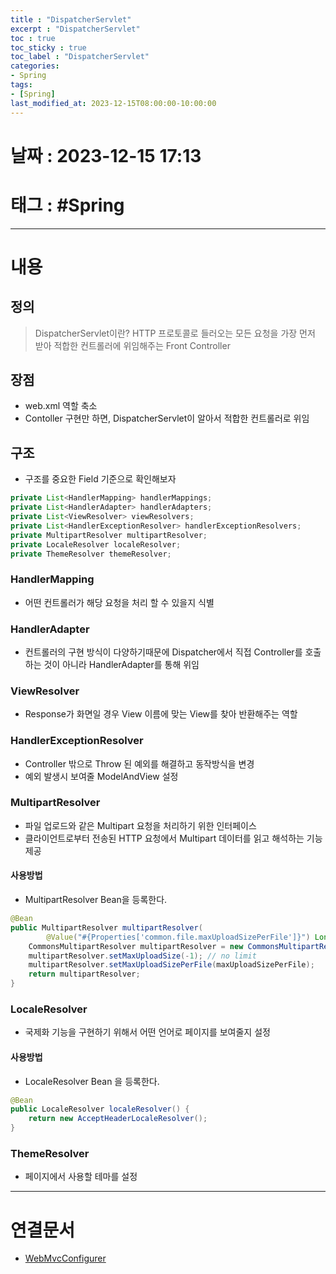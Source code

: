 ```yaml
---
title : "DispatcherServlet"
excerpt : "DispatcherServlet"
toc : true
toc_sticky : true
toc_label : "DispatcherServlet"
categories:
- Spring
tags:
- [Spring]
last_modified_at: 2023-12-15T08:00:00-10:00:00
---
```


# 날짜 : 2023-12-15 17:13

# 태그 : #Spring
---

# 내용

## 정의
> DispatcherServlet이란?
> HTTP 프로토콜로 들러오는 모든 요청을 가장 먼저 받아 적합한 컨트롤러에 위임해주는 Front Controller

## 장점
- web.xml 역할 축소
- Contoller 구현만 하면, DispatcherServlet이 알아서 적합한 컨트롤러로 위임

## 구조
- 구조를 중요한 Field 기준으로 확인해보자

```java
private List<HandlerMapping> handlerMappings;
private List<HandlerAdapter> handlerAdapters;
private List<ViewResolver> viewResolvers;
private List<HandlerExceptionResolver> handlerExceptionResolvers;
private MultipartResolver multipartResolver;
private LocaleResolver localeResolver;
private ThemeResolver themeResolver;
```

### HandlerMapping
- 어떤 컨트롤러가 해당 요청을 처리 할 수 있을지 식별

### HandlerAdapter
- 컨트롤러의 구현 방식이 다양하기때문에 Dispatcher에서 직접 Controller를 호출하는 것이 아니라 HandlerAdapter를 통해 위임

### ViewResolver
- Response가 화면일 경우 View 이름에 맞는 View를 찾아 반환해주는 역할

### HandlerExceptionResolver
- Controller 밖으로 Throw 된 예외를 해결하고 동작방식을 변경
- 예외 발생시 보여줄 ModelAndView 설정

### MultipartResolver
- 파일 업로드와 같은 Multipart 요청을 처리하기 위한 인터페이스
- 클라이언트로부터 전송된 HTTP 요청에서 Multipart 데이터를 읽고 해석하는 기능 제공

#### 사용방법
- MultipartResolver Bean을 등록한다.

```java
@Bean  
public MultipartResolver multipartResolver(  
        @Value("#{Properties['common.file.maxUploadSizePerFile']}") Long maxUploadSizePerFile) {  
    CommonsMultipartResolver multipartResolver = new CommonsMultipartResolver();  
    multipartResolver.setMaxUploadSize(-1); // no limit  
    multipartResolver.setMaxUploadSizePerFile(maxUploadSizePerFile);  
    return multipartResolver;  
}
```

### LocaleResolver
- 국제화 기능을 구현하기 위해서 어떤 언어로 페이지를 보여줄지 설정

#### 사용방법
- LocaleResolver Bean 을 등록한다.

```java
@Bean  
public LocaleResolver localeResolver() {  
	return new AcceptHeaderLocaleResolver();  
}  
```

### ThemeResolver
- 페이지에서 사용할 테마를 설정

---

# 연결문서
- [WebMvcConfigurer](../../spring/spring-WebMvcConfigurer)